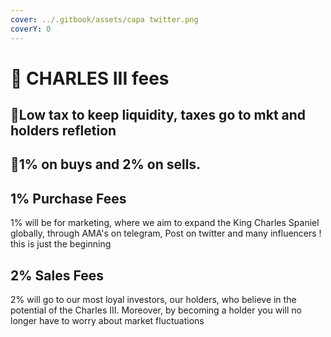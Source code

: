 ```yaml
---
cover: ../.gitbook/assets/capa twitter.png
coverY: 0
---
```


# 🐶 CHARLES III fees

## 👏Low tax to keep liquidity, taxes go to mkt and holders refletion <a href="#low-tax-to-keep-liquidity" id="low-tax-to-keep-liquidity"></a>

## :clap:1% on buys and 2% on sells.

## 1% Purchase Fees

1% will be for marketing, where we aim to expand the King Charles Spaniel globally, through AMA's on telegram, Post on twitter and many influencers ! this is just the beginning

## 2% Sales Fees

2% will go to our most loyal investors, our holders, who believe in the potential of the Charles III. Moreover, by becoming a holder you will no longer have to worry about market fluctuations

## &#x20;<a href="#taxes-go-to-mkt-big-pot-holders-refletion" id="taxes-go-to-mkt-big-pot-holders-refletion"></a>
